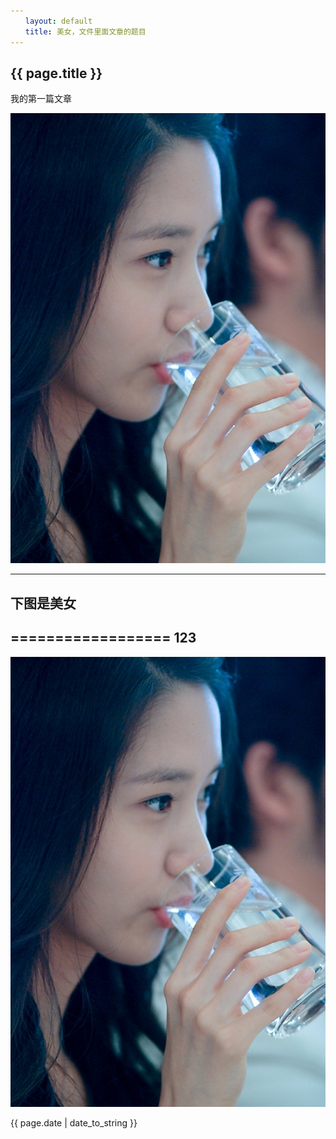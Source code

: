 ```yaml
---
　　layout: default
　　title: 美女，文件里面文章的题目
---
```


## {{ page.title }}

我的第一篇文章


![此处输入图片的描述][1]



------------------
下图是美女
------------------
==================
123
----------


![美女诶][2]

{{ page.date | date_to_string }}


  [1]: https://raw.githubusercontent.com/funzmg/picture/gh-pages/123232.jpg
  [2]: https://raw.githubusercontent.com/funzmg/picture/gh-pages/123232.jpg
